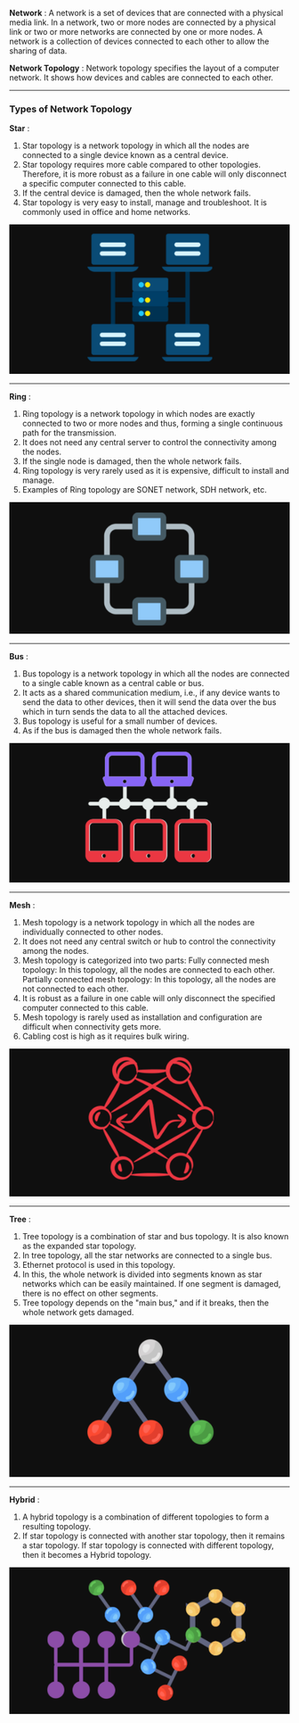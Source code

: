 **Network** : A network is a set of devices that are connected with a physical media link. In a network, two or more nodes are connected by a physical link or two or more networks are connected by one or more nodes. A network is a collection of devices connected to each other to allow the sharing of data.

**Network Topology** : Network topology specifies the layout of a computer network. It shows how devices and cables are connected to each other.


---
### **Types of Network Topology** 

**Star** :
1. Star topology is a network topology in which all the nodes are connected to a single device known as a central device.
2. Star topology requires more cable compared to other topologies. Therefore, it is more robust as a failure in one cable will only disconnect a specific computer connected to this cable.
3. If the central device is damaged, then the whole network fails. 
4. Star topology is very easy to install, manage and troubleshoot. It is commonly used in office and home networks.

![](images/01-star.png)

---
**Ring** :
1.  Ring topology is a network topology in which nodes are exactly connected to two or more nodes and thus, forming a single continuous path for the transmission.
2.  It does not need any central server to control the connectivity among the nodes.
3.  If the single node is damaged, then the whole network fails.
4.  Ring topology is very rarely used as it is expensive, difficult to install and manage.
5.  Examples of Ring topology are SONET network, SDH network, etc.

![](images/02-ring.png)

---
**Bus** :
1.  Bus topology is a network topology in which all the nodes are connected to a single cable known as a central cable or bus.
2. It acts as a shared communication medium, i.e., if any device wants to send the data to other devices, then it will send the data over the bus which in turn sends the data to all the attached devices.
3.   Bus topology is useful for a small number of devices.
4.  As if the bus is damaged then the whole network fails.

![](images/03-bus.png)

---
**Mesh** :
1.  Mesh topology is a network topology in which all the nodes are individually connected to other nodes.
2.  It does not need any central switch or hub to control the connectivity among the nodes.
3.  Mesh topology is categorized into two parts: Fully connected mesh topology: 
In this topology, all the nodes are connected to each other. Partially connected mesh topology: In this topology, all the nodes are not connected to each other.
4.  It is robust as a failure in one cable will only disconnect the specified computer connected to this cable.
5.  Mesh topology is rarely used as installation and configuration are difficult when connectivity gets more.
6.  Cabling cost is high as it requires bulk wiring.

 ![](images/04-mesh.png)

---
**Tree** :
1.  Tree topology is a combination of star and bus topology. It is also known as the expanded star topology.
2.  In tree topology, all the star networks are connected to a single bus.
3.  Ethernet protocol is used in this topology.
4. In this, the whole network is divided into segments known as star networks which can be easily maintained. If one segment is damaged, there is no effect on other segments.
5.  Tree topology depends on the "main bus," and if it breaks, then the whole network gets damaged.

![](images/05-tree.png)

---
**Hybrid** :
1.  A hybrid topology is a combination of different topologies to form a resulting  topology.
2.  If star topology is connected with another star topology, then it remains a star topology. If star topology is connected with different topology, then it becomes a Hybrid topology.

![](images/06-hybrid.png)